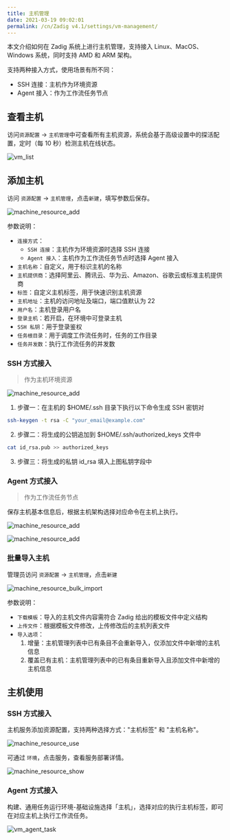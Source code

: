 ```yaml
---
title: 主机管理
date: 2021-03-19 09:02:01
permalink: /cn/Zadig v4.1/settings/vm-management/
---
```


本文介绍如何在 Zadig 系统上进行主机管理，支持接入 Linux、MacOS、Windows 系统，同时支持 AMD 和 ARM 架构。

支持两种接入方式，使用场景有所不同：
- SSH 连接：主机作为环境资源
- Agent 接入：作为工作流任务节点

## 查看主机

访问`资源配置` → `主机管理`中可查看所有主机资源，系统会基于高级设置中的探活配置，定时（每 10 秒）检测主机在线状态。

![vm_list](../../../../_images/vm_list_v180.png)

## 添加主机

访问 `资源配置` → `主机管理`，点击`新建`，填写参数后保存。

![machine_resource_add](../../../../_images/machine_resource_add_v220.png)

参数说明：
- `连接方式`：
    - `SSH 连接`：主机作为环境资源时选择 SSH 连接
    - `Agent 接入`：主机作为工作流任务节点时选择 Agent 接入
- `主机名称`：自定义，用于标识主机的名称
- `主机提供商`：选择阿里云、腾讯云、华为云、Amazon、谷歌云或标准主机提供商
- `标签`：自定义主机标签，用于快速识别主机资源
- `主机地址`：主机的访问地址及端口，端口值默认为 22
- `用户名`：主机登录用户名
- `登录主机`：若开启，在环境中可登录主机
- `SSH 私钥`：用于登录鉴权
- `任务根目录`：用于调度工作流任务时，任务的工作目录
- `任务并发数`：执行工作流任务的并发数

### SSH 方式接入

> 作为主机环境资源

![machine_resource_add](../../../../_images/add_vm_ssh.png)

1. 步骤一：在主机的 $HOME/.ssh 目录下执行以下命令生成 SSH 密钥对

```bash
ssh-keygen -t rsa -C "your_email@example.com"
```
2. 步骤二：将生成的公钥追加到 $HOME/.ssh/authorized_keys 文件中

```bash
cat id_rsa.pub >> authorized_keys
```
3. 步骤三：将生成的私钥 id_rsa 填入上图私钥字段中

### Agent 方式接入

> 作为工作流任务节点

保存主机基本信息后，根据主机架构选择对应命令在主机上执行。

![machine_resource_add](../../../../_images/creat_vm_agent_220.png)

![machine_resource_add](../../../../_images/add_vm_agent_220.png)

### 批量导入主机

管理员访问 `资源配置` → `主机管理`，点击`新建`

![machine_resource_bulk_import](../../../../_images/machine_resource_bulk_import.png)

参数说明：

- `下载模板`：导入的主机文件内容需符合 Zadig 给出的模板文件中定义结构
- `上传文件`：根据模板文件修改，上传修改后的主机列表文件
- `导入选项`：
    1. 增量：主机管理列表中已有条目不会重新导入，仅添加文件中新增的主机信息
    2. 覆盖已有主机：主机管理列表中的已有条目重新导入且添加文件中新增的主机信息

## 主机使用

### SSH 方式接入

主机服务添加资源配置，支持两种选择方式："主机标签" 和 "主机名称"。

![machine_resource_use](../../../../_images/machine_resource_use.png)

可通过 `环境`，点击服务，查看服务部署详情。

![machine_resource_show](../../../../_images/machine_resource_show.png)

### Agent 方式接入

构建、通用任务运行环境-基础设施选择「主机」，选择对应的执行主机标签，即可在对应主机上执行工作流任务。

![vm_agent_task](../../../../_images/vm_agent_task.png)
